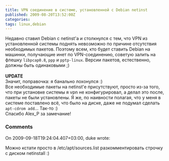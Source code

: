 ```yaml
---
title: VPN соединение в системе, установленной с Debian netinst
published: 2009-08-20T13:52:00Z
categories: 
tags: linux,debian
---
```


Недавно ставил Debian с netinst'а и столкнулся с тем, что VPN из установленной системы поднять невозможно по причине отсутствия необходимых пакетов. Поэтому всем, кто будет ставить Debian на машинки, получающие инет по VPN-соединению, советую залить на флешку <code>libpcap0.8</code>, <code>ppp</code> и <code>pptp-linux</code>. Версии пакетов, естественно, должны быть одинаковыми ;)<br /><br /><b>UPDATE</b><br />Значит, поправочка: я банально лохонулся :)<br />Все необходимые пакеты на netinst'е присутствуют, просто из-за того, что при установке системы я vpn не конфигурировал, а делал это после, пакеты не были установлены. Я же, по наивности полагая, что у меня в системе поставлено всё, что было на диске, даже не подумал сделать <code>apt-cdrom add</code>… Так-то :)<br />Спасибо Alex_P за замечание!

<h3 id='hakyll-convert-comments-title'>Comments</h3>
<div class='hakyll-convert-comment'>
<p class='hakyll-convert-comment-date'>On 2009-09-18T19:24:04.407+03:00, duke wrote:</p>
<p class='hakyll-convert-comment-body'>
Можно кстати просто в /etc/apt/sources.list разкомментировать строчку с диском netinstall :)
</p>
</div>



